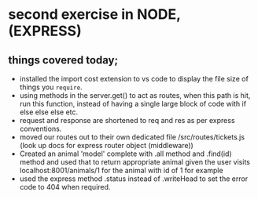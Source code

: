 # second exercise in NODE, (EXPRESS)


## things covered today;
* installed the import cost extension to vs code to display the file size of things you `require`.
* using methods in the server.get() to act as routes, when this path is hit, run this function, instead of having a single large block of code with if else else else etc.
* request and response are shortened to req and res as per express conventions.
* moved our routes out to their own dedicated file /src/routes/tickets.js (look up docs for express router object (middleware))
* Created an animal 'model' complete with .all method and .find(id) method and used that to return appropriate animal given the user visits localhost:8001/animals/1 for the animal with id of 1 for example
* used the express method .status instead of .writeHead to set the error code to 404 when required.

